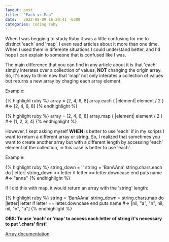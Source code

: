 ```yaml
---
layout: post
title:  "Each vs Map"
date:   2022-08-09 16:20:41 -0300
categories: coding ruby
---
```

When I was begginig to study Ruby it was a little confusing for me to distinct 'each' and 'map'.
I even read articles about it more than one time.
When I used them in diferente situations I could understand better, and I'd hope I can explain to 
someone that is confused like I was.

The main difference that you can find in any article about it is that 'each' simply interates over a 
collection of values, **NOT** changing the origin array. So, it's easy to think now that 'map' not only 
interates a collection of values but returns a new array by chaging each array element.

Example:

{% highlight ruby %}
array = [2, 4, 6, 8]
array.each { |element| element / 2 }
#=> [2, 4, 6, 8] 
{% endhighlight %}

{% highlight ruby %}
array = [2, 4, 6, 8]
array.map { |element| element / 2 }
#=> [1, 2, 3, 4]
{% endhighlight %}

However, I kept asking myself **WHEN** is better to use 'each' if in my scripts I want to return a
different array or string. So, I realized that sometimes you want to create another array but 
with a different length by accessing 'each' element of the collection, in this case is better
to use 'each'.

Example:

{% highlight ruby %}
string_down = ''
string = 'BanAAna'
string.chars.each do |letter|
  string_down << letter if letter == letter.downcase
end
puts name
#=> "anna"
{% endhighlight %}

If I did this with map, it would return an array with the 'string' length:

{% highlight ruby %}
string = 'BanAAna'
string_down = string.chars.map do |letter|
   letter if letter == letter.downcase
end
puts name
#=> [nil, "a", "n", nil, nil, "n", "a"]
{% endhighlight %}

**OBS: To use 'each' or 'map' to access each letter of string it's necessary to put '.chars' first!** 

[Array documentation](https://ruby-doc.org/core-2.7.0/Array.html)